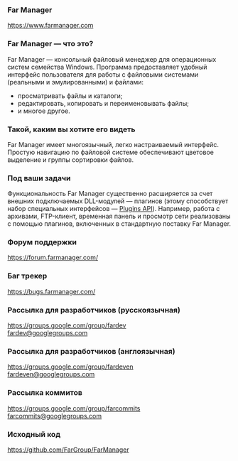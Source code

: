 ### Far Manager
https://www.farmanager.com

### Far Manager — что это?
Far Manager — консольный файловый менеджер для операционных систем семейства Windows. Программа предоставляет удобный интерфейс пользователя для работы с файловыми системами (реальными и эмулированными) и файлами:
* просматривать файлы и каталоги;
* редактировать, копировать и переименовывать файлы;
* и многое другое.

### Такой, каким вы хотите его видеть
Far Manager имеет многоязычный, легко настраиваемый интерфейс. Простую навигацию по файловой системе обеспечивают цветовое выделение и группы сортировки файлов.

### Под ваши задачи
Функциональность Far Manager существенно расширяется за счет внешних подключаемых DLL-модулей — плагинов (этому способствует набор специальных интерфейсов — [Plugins API](https://api.farmanager.com/)). Например, работа с архивами, FTP-клиент, временная панель и просмотр сети реализованы с помощью плагинов, включенных в стандартную поставку Far Manager.

### Форум поддержки
https://forum.farmanager.com/

### Баг трекер
https://bugs.farmanager.com/

### Рассылка для разработчиков (русскоязычная)
https://groups.google.com/group/fardev  
<fardev@googlegroups.com>

### Рассылка для разработчиков (англоязычная)
https://groups.google.com/group/fardeven  
<fardeven@googlegroups.com>

### Рассылка коммитов
https://groups.google.com/group/farcommits  
<farcommits@googlegroups.com>

### Исходный код
https://github.com/FarGroup/FarManager
